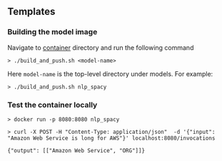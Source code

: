 ## Templates

### Building the model image

Navigate to [container](container) directory and run the following command

```shell
> ./build_and_push.sh <model-name>
```

Here `model-name` is the top-level directory under models. For example:

```shell
> ./build_and_push.sh nlp_spacy
```

### Test the container locally

```shell
> docker run -p 8080:8080 nlp_spacy
```

```shell
> curl -X POST -H "Content-Type: application/json"  -d '{"input": "Amazon Web Service is long for AWS"}' localhost:8080/invocations

{"output": [["Amazon Web Service", "ORG"]]}
```



